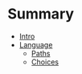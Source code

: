 # Summary

- [Intro](./intro.md)
- [Language](./Language/index.md)
    - [Paths](./Language/paths.md)
    - [Choices](./Language/choices.md)